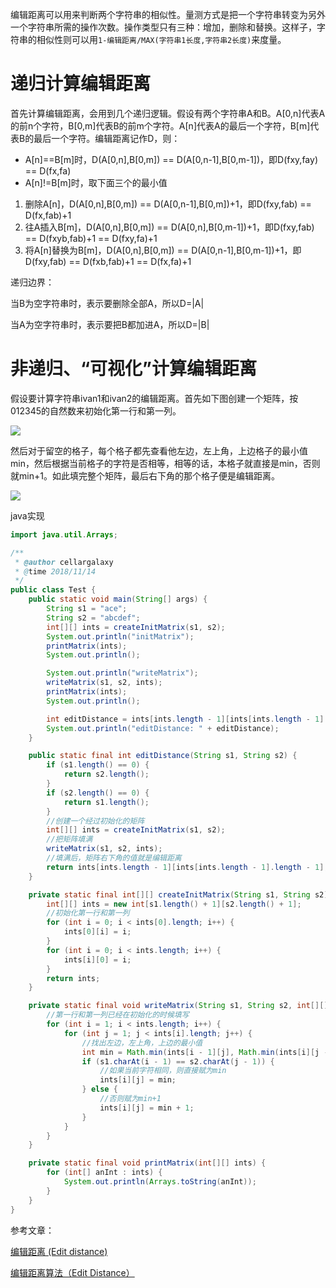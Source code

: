 编辑距离可以用来判断两个字符串的相似性。量测方式是把一个字符串转变为另外一个字符串所需的操作次数。操作类型只有三种：增加，删除和替换。这样子，字符串的相似性则可以用`1-编辑距离/MAX(字符串1长度,字符串2长度)`来度量。

# 递归计算编辑距离

首先计算编辑距离，会用到几个递归逻辑。假设有两个字符串A和B。A[0,n]代表A的前n个字符，B[0,m]代表B的前m个字符。A[n]代表A的最后一个字符，B[m]代表B的最后一个字符。编辑距离记作D，则：

+ A[n]==B[m]时，D(A[0,n],B[0,m]) == D(A[0,n-1],B[0,m-1])，即D(fxy,fay) == D(fx,fa)
+ A[n]!=B[m]时，取下面三个的最小值

1. 删除A[n]，D(A[0,n],B[0,m]) == D(A[0,n-1],B[0,m])+1，即D(fxy,fab) == D(fx,fab)+1
2. 往A插入B[m]，D(A[0,n],B[0,m]) == D(A[0,n],B[0,m-1])+1，即D(fxy,fab) == D(fxyb,fab)+1 == D(fxy,fa)+1
3. 将A[n]替换为B[m]，D(A[0,n],B[0,m]) == D(A[0,n-1],B[0,m-1])+1，即D(fxy,fab) == D(fxb,fab)+1 == D(fx,fa)+1

递归边界：

当B为空字符串时，表示要删除全部A，所以D=|A|

当A为空字符串时，表示要把B都加进A，所以D=|B|

# 非递归、“可视化”计算编辑距离

假设要计算字符串ivan1和ivan2的编辑距离。首先如下图创建一个矩阵，按012345的自然数来初始化第一行和第一列。

![](/file/blog/code/20181114/img-blog.csdn.net-20161231203819568)

然后对于留空的格子，每个格子都先查看他左边，左上角，上边格子的最小值min，然后根据当前格子的字符是否相等，相等的话，本格子就直接是min，否则就min+1。如此填完整个矩阵，最后右下角的那个格子便是编辑距离。

![](/file/blog/code/20181114/img-blog.csdn.net-20161231211830683)

java实现
```java
import java.util.Arrays;

/**
 * @author cellargalaxy
 * @time 2018/11/14
 */
public class Test {
    public static void main(String[] args) {
        String s1 = "ace";
        String s2 = "abcdef";
        int[][] ints = createInitMatrix(s1, s2);
        System.out.println("initMatrix");
        printMatrix(ints);
        System.out.println();

        System.out.println("writeMatrix");
        writeMatrix(s1, s2, ints);
        printMatrix(ints);
        System.out.println();

        int editDistance = ints[ints.length - 1][ints[ints.length - 1].length - 1];
        System.out.println("editDistance: " + editDistance);
    }

    public static final int editDistance(String s1, String s2) {
        if (s1.length() == 0) {
            return s2.length();
        }
        if (s2.length() == 0) {
            return s1.length();
        }
        //创建一个经过初始化的矩阵
        int[][] ints = createInitMatrix(s1, s2);
        //把矩阵填满
        writeMatrix(s1, s2, ints);
        //填满后，矩阵右下角的值就是编辑距离
        return ints[ints.length - 1][ints[ints.length - 1].length - 1];
    }

    private static final int[][] createInitMatrix(String s1, String s2) {
        int[][] ints = new int[s1.length() + 1][s2.length() + 1];
        //初始化第一行和第一列
        for (int i = 0; i < ints[0].length; i++) {
            ints[0][i] = i;
        }
        for (int i = 0; i < ints.length; i++) {
            ints[i][0] = i;
        }
        return ints;
    }

    private static final void writeMatrix(String s1, String s2, int[][] ints) {
        //第一行和第一列已经在初始化的时候填写
        for (int i = 1; i < ints.length; i++) {
            for (int j = 1; j < ints[i].length; j++) {
                //找出左边，左上角，上边的最小值
                int min = Math.min(ints[i - 1][j], Math.min(ints[i][j - 1], ints[i - 1][j - 1]));
                if (s1.charAt(i - 1) == s2.charAt(j - 1)) {
                    //如果当前字符相同，则直接赋为min
                    ints[i][j] = min;
                } else {
                    //否则赋为min+1
                    ints[i][j] = min + 1;
                }
            }
        }
    }

    private static final void printMatrix(int[][] ints) {
        for (int[] anInt : ints) {
            System.out.println(Arrays.toString(anInt));
        }
    }
}
```

参考文章：

[编辑距离 (Edit distance)](https://www.dreamxu.com/books/dsa/dp/edit-distance.html)

[编辑距离算法（Edit Distance）](https://blog.csdn.net/chichoxian/article/details/53944188)